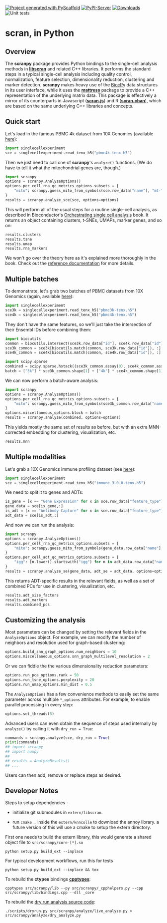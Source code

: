 <!-- These are examples of badges you might want to add to your README:
     please update the URLs accordingly

[![Built Status](https://api.cirrus-ci.com/github/<USER>/scranpy.svg?branch=main)](https://cirrus-ci.com/github/<USER>/scranpy)
[![ReadTheDocs](https://readthedocs.org/projects/scranpy/badge/?version=latest)](https://scranpy.readthedocs.io/en/stable/)
[![Coveralls](https://img.shields.io/coveralls/github/<USER>/scranpy/main.svg)](https://coveralls.io/r/<USER>/scranpy)
[![Conda-Forge](https://img.shields.io/conda/vn/conda-forge/scranpy.svg)](https://anaconda.org/conda-forge/scranpy)
[![Twitter](https://img.shields.io/twitter/url/http/shields.io.svg?style=social&label=Twitter)](https://twitter.com/scranpy)
-->

[![Project generated with PyScaffold](https://img.shields.io/badge/-PyScaffold-005CA0?logo=pyscaffold)](https://pyscaffold.org/)
[![PyPI-Server](https://img.shields.io/pypi/v/scranpy.svg)](https://pypi.org/project/scranpy/)
[![Downloads](https://static.pepy.tech/badge/scranpy/month)](https://pepy.tech/project/scranpy)
![Unit tests](https://github.com/BiocPy/scranpy/actions/workflows/pypi-test.yml/badge.svg)

# scran, in Python

## Overview

The **scranpy** package provides Python bindings to the single-cell analysis methods in [**libscran**](https://github.com/LTLA/libscran) and related C++ libraries.
It performs the standard steps in a typical single-cell analysis including quality control, normalization, feature selection, dimensionality reduction, clustering and marker detection.
**scranpy** makes heavy use of the [BiocPy](https://github.com/BiocPy) data structures in its user interface,
while it uses the [**mattress**](https://pypi.org/project/mattress) package to provide a C++ representation of the underlying matrix data.
This package is effectively a mirror of its counterparts in Javascript ([**scran.js**](https://npmjs.com/package/scran.js)) and R ([**scran.chan**](https://github.com/LTLA/scran.chan)),
which are based on the same underlying C++ libraries and concepts.

## Quick start

Let's load in the famous PBMC 4k dataset from 10X Genomics (available [here](https://github.com/kanaverse/random-test-files/releases/tag/10x-pbmc-v1.0.0)):

```python
import singlecellexperiment
sce = singlecellexperiment.read_tenx_h5("pbmc4k-tenx.h5")
```

Then we just need to call one of **scranpy**'s `analyze()` functions.
(We do have to tell it what the mitochondrial genes are, though.)

```python
import scranpy
options = scranpy.AnalyzeOptions()
options.per_cell_rna_qc_metrics_options.subsets = {
    "mito": scranpy.guess_mito_from_symbols(sce.row_data["name"], "mt-")
}
results = scranpy.analyze_sce(sce, options=options)
```

This will perform all of the usual steps for a routine single-cell analysis, 
as described in Bioconductor's [Orchestrating single cell analysis](https://bioconductor.org/books/OSCA) book.
It returns an object containing clusters, t-SNEs, UMAPs, marker genes, and so on:

```python
results.clusters
results.tsne
results.umap
results.rna_markers
```

We won't go over the theory here as it's explained more thoroughly in the book.
Check out the [reference documentation](https://biocpy.github.io/scranpy) for more details.

## Multiple batches

To demonstrate, let's grab two batches of PBMC datasets from 10X Genomics (again, available [here](https://github.com/kanaverse/random-test-files/releases/tag/10x-pbmc-v1.0.0)):

```python
import singlecellexperiment
sce3k = singlecellexperiment.read_tenx_h5("pbmc3k-tenx.h5")
sce4k = singlecellexperiment.read_tenx_h5("pbmc4k-tenx.h5")
```

They don't have the same features, so we'll just take the intersection of their Ensembl IDs before combining them:

```python
import biocutils
common = biocutils.intersect(sce3k.row_data["id"], sce4k.row_data["id"])
sce3k_common = sce3k[biocutils.match(common, sce3k.row_data["id"]), :]
sce4k_common = sce4k[biocutils.match(common, sce4k.row_data["id"]), :]

import scipy.sparse
combined = scipy.sparse.hstack((sce3k_common.assay(0), sce4k_common.assay(0)))
batch = ["3k"] * sce3k_common.shape[1] + ["4k"] * sce4k_common.shape[1]
```

We can now perform a batch-aware analysis:

```python
import scranpy
options = scranpy.AnalyzeOptions()
options.per_cell_rna_qc_metrics_options.subsets = {
    "mito": scranpy.guess_mito_from_symbols(sce3k_common.row_data["name"], "mt-")
}
options.miscellaneous_options.block = batch
results = scranpy.analyze(combined, options=options)
```

This yields mostly the same set of results as before, but with an extra MNN-corrected embedding for clustering, visualization, etc.

```python
results.mnn
```

## Multiple modalities

Let's grab a 10X Genomics immune profiling dataset (see [here](https://github.com/kanaverse/random-test-files/releases/download/10x-immune-v1.0.0/immune_3.0.0-tenx.h5)):

```python
import singlecellexperiment
sce = singlecellexperiment.read_tenx_h5("immune_3.0.0-tenx.h5")
```

We need to split it to genes and ADTs:

```python
is_gene = [x == "Gene Expression" for x in sce.row_data["feature_type"]]
gene_data = sce[is_gene,:]
is_adt = [x == "Antibody Capture" for x in sce.row_data["feature_type"]]
adt_data = sce[is_adt,:]
```

And now we can run the analysis:

```python
import scranpy
options = scranpy.AnalyzeOptions()
options.per_cell_rna_qc_metrics_options.subsets = {
    "mito": scranpy.guess_mito_from_symbols(gene_data.row_data["name"], "mt-")
}
options.per_cell_adt_qc_metrics_options.subsets = {
    "igg": [n.lower().startswith("igg") for n in adt_data.row_data["name"]]
}
results = scranpy.analyze_se(gene_data, adt_se = adt_data, options=options)
```

This returns ADT-specific results in the relevant fields, as well as a set of combined PCs for use in clustering, visualization, etc. 

```python
results.adt_size_factors
results.adt_markers
results.combined_pcs
```

## Customizing the analysis

Most parameters can be changed by setting the relevant fields in the `AnalyzeOptions` object.
For example, we can modify the number of neighbors and resolution used for graph-based clustering:

```python
options.build_snn_graph_options.num_neighbors = 10
options.miscellaneous_options.snn_graph_multilevel_resolution = 2
```

Or we can fiddle the the various dimensionality reduction parameters:

```python
options.run_pca_options.rank = 50
options.run_tsne_options.perplexity = 20
options.run_umap_options.min_dist = 0.5
```

The `AnalyzeOptions` has a few convenience methods to easily set the same parameter across multiple `*_options` attributes.
For example, to enable parallel processing in every step:

```python
options.set_threads(5)
```

Advanced users can even obtain the sequence of steps used internally by `analyze()` by calling it with `dry_run = True`:

```python
commands = scranpy.analyze(sce, dry_run = True)
print(commands)
## import scranpy
## import numpy
## 
## results = AnalyzeResults()
## ...
```

Users can then add, remove or replace steps as desired.

## Developer Notes

Steps to setup dependencies -

- initialize git submodules in `extern/libscran`.

- run `cmake .` inside the `extern/knncolle` to download the annoy library. a future version of this will use a cmake to setup the extern directory.

First one needs to build the extern library, this would generate a shared object file to `src/scranpy/core-[*].so`

```shell
python setup.py build_ext --inplace
```

For typical development workflows, run this for tests

```shell
python setup.py build_ext --inplace && tox
```

To rebuild the **ctypes** bindings [**cpptypes**](https://github.com/BiocPy/ctypes-wrapper):

```shell
cpptypes src/scranpy/lib --py src/scranpy/_cpphelpers.py --cpp src/scranpy/lib/bindings.cpp --dll _core
```

To rebuild the [dry run analysis source code](src/scranpy/analysis_dry.py):

```shell
./scripts/dryrun.py src/scranpy/analyze/live_analyze.py > src/scranpy/analyze/dry_analyze.py
```

